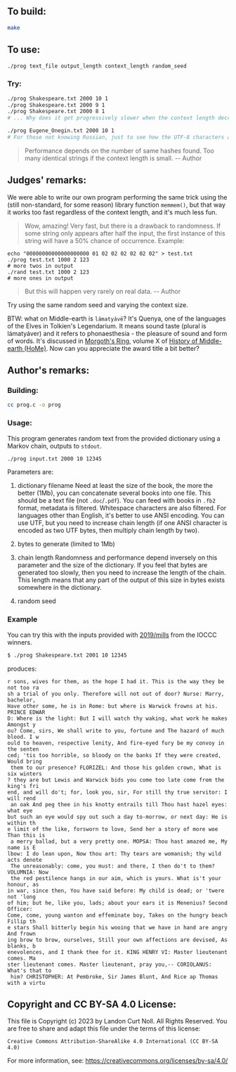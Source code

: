 ## To build:

```sh
make
```


## To use:

```sh
./prog text_file output_length context_length random_seed
```


### Try:

```sh
./prog Shakespeare.txt 2000 10 1
./prog Shakespeare.txt 2000 9 1
./prog Shakespeare.txt 2000 8 1
# ... Why does it get progressively slower when the context length decreases?

./prog Eugene_Onegin.txt 2000 10 1
# For those not knowing Russian, just to see how the UTF-8 characters are handled
```

> Performance depends on the number of same hashes found.
> Too many identical strings if the context length is small.
> -- Author


## Judges' remarks:

We were able to write our own program performing the same trick using the (still
non-standard, for some reason) library function `memmem()`, but that way it
works too fast regardless of the context length, and it's much less fun.

> Wow, amazing! Very fast, but there is a drawback to randomness.
> If some string only appears after half the input, the first instance
> of this string will have a 50% chance of occurrence.
> Example:

```
echo "00000000000000000000 01 02 02 02 02 02 02" > test.txt
./prog test.txt 1000 2 123
# more twos in output
./rand test.txt 1000 2 123
# more ones in output
```

> But this will happen very rarely on real data.
> -- Author

Try using the same random seed and varying the context size.

BTW: what on Middle-earth is `lámatyávë`? It's Quenya, one of the languages of
the Elves in Tolkien's Legendarium. It means sound taste (plural is lámatyáver)
and it refers to phonaesthesia - the pleasure of sound and form of words. It's
discussed in [Morgoth's Ring](https://en.wikipedia.org/wiki/Morgoth%27s_Ring),
volume X of [History of Middle-earth
(HoMe)](https://en.wikipedia.org/wiki/The_History_of_Middle-earth). Now can you
appreciate the award title a bit better?


## Author's remarks:

### Building:

```sh
cc prog.c -o prog
```

### Usage:

This program generates random text from the provided dictionary using a Markov
chain, outputs to `stdout`.

```sh
./prog input.txt 2000 10 12345
```

Parameters are:

1. dictionary filename
    Need at least the size of the book, the more the better (1Mb), you can
    concatenate several books into one file. This should be a text file (not
    `.doc`/`.pdf`). You can feed with books in `.fb2` format, metadata is
    filtered.  Whitespace characters are also filtered. For languages other than
    English, it's better to use ANSI encoding. You can use UTF, but you need to
    increase chain length (if one ANSI character is encoded as two UTF bytes,
    then multiply chain length by two).

2. bytes to generate (limited to 1Mb)

3. chain length
    Randomness and performance depend inversely on this parameter and the size
    of the dictionary. If you feel that bytes are generated too slowly, then you
    need to increase the length of the chain. This length means that any part of
    the output of this size in bytes exists somewhere in the dictionary.

4. random seed

### Example

You can try this with the inputs provided with [2019/mills](/2019/mills/prog.c) from the IOCCC winners.


```sh
$ ./prog Shakespeare.txt 2001 10 12345
```

produces:

```
r sons, wives for them, as the hope I had it. This is the way they be not too ra
sh a trial of you only. Therefore will not out of door? Nurse: Marry, bachelor,
Have other some, he is in Rome: but where is Warwick frowns at his. PRINCE EDWAR
D: Where is the light: But I will watch thy waking, what work he makes Amongst y
ou? Come, sirs, We shall write to you, fortune and The hazard of much blood. I w
ould to heaven, respective lenity, And fire-eyed fury be my convoy in the senten
ced; 'tis too horrible, so bloody on the banks If they were created, Would bring
 them to our presence? FLORIZEL: And those his golden crown, What is six winters
? they are but Lewis and Warwick bids you come too late come from the king's fri
end, and will do't; for, look you, sir, For still thy true servitor: I will rend
 an oak And peg thee in his knotty entrails till Thou hast hazel eyes: what eye
but such an eye would spy out such a day to-morrow, or next day: He is within th
e limit of the like, forsworn to love, Send her a story of more woe Than this is
 a merry ballad, but a very pretty one. MOPSA: Thou hast amazed me, My name is E
lbow: I do lean upon, Now thou art: Thy tears are womanish; thy wild acts denote
 The unreasonably: come, you must: and there, I then do't to them? VOLUMNIA: Now
 the red pestilence hangs in our aim, which is yours. What is't your honour, as
in war, since then, You have said before: My child is dead; or 'twere not 'long
of him; but he, like you, lads; about your ears it is Menenius? Second Officer:
Come, come, young wanton and effeminate boy, Takes on the hungry beach Fillip th
e stars Shall bitterly begin his wooing that we have in hand are angry And frown
ing brow to brow, ourselves, Still your own affections are devised, As blanks, b
enevolences, and I thank thee for it. KING HENRY VI: Master lieutenant comes. Ma
ster lieutenant comes. Master lieutenant, pray you,-- CORIOLANUS: What's that to
 him? CHRISTOPHER: At Pembroke, Sir James Blunt, And Rice ap Thomas with a virtu
```


## Copyright and CC BY-SA 4.0 License:

This file is Copyright (c) 2023 by Landon Curt Noll.  All Rights Reserved.
You are free to share and adapt this file under the terms of this license:

    Creative Commons Attribution-ShareAlike 4.0 International (CC BY-SA 4.0)

For more information, see: https://creativecommons.org/licenses/by-sa/4.0/

